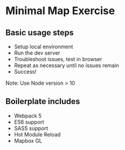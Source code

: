 # Minimal Map Exercise

## Basic usage steps

- Setup local environment
- Run the dev server
- Troubleshoot issues, test in browser
- Repeat as necessary until no issues remain
- Success!

Note: Use Node version > 10

## Boilerplate includes

- Webpack 5
- ES6 support
- SASS support
- Hot Module Reload
- Mapbox GL